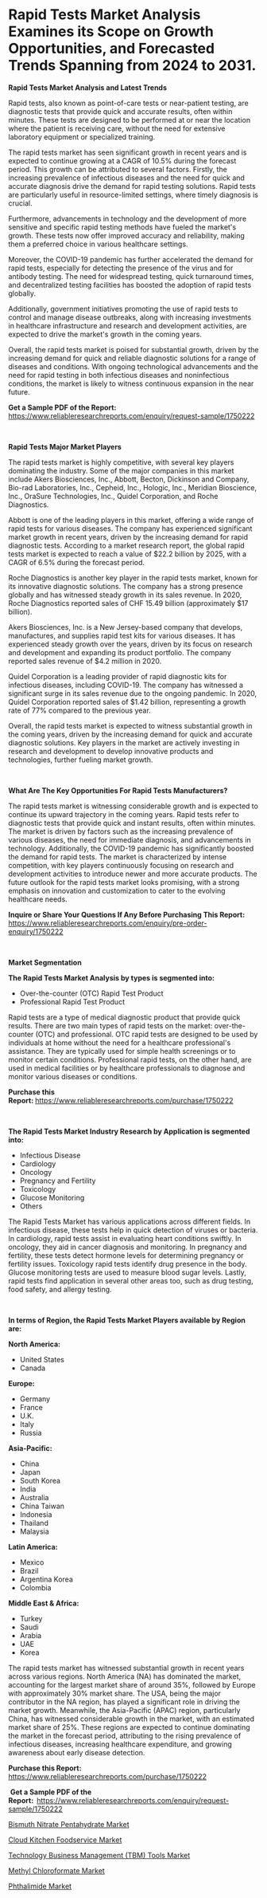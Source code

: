 <p><h1>Rapid Tests Market Analysis Examines its Scope on Growth Opportunities, and Forecasted Trends Spanning from 2024 to 2031.</h1></p><p><strong>Rapid Tests Market Analysis and Latest Trends</strong></p>
<p><p>Rapid tests, also known as point-of-care tests or near-patient testing, are diagnostic tests that provide quick and accurate results, often within minutes. These tests are designed to be performed at or near the location where the patient is receiving care, without the need for extensive laboratory equipment or specialized training.</p><p>The rapid tests market has seen significant growth in recent years and is expected to continue growing at a CAGR of 10.5% during the forecast period. This growth can be attributed to several factors. Firstly, the increasing prevalence of infectious diseases and the need for quick and accurate diagnosis drive the demand for rapid testing solutions. Rapid tests are particularly useful in resource-limited settings, where timely diagnosis is crucial.</p><p>Furthermore, advancements in technology and the development of more sensitive and specific rapid testing methods have fueled the market's growth. These tests now offer improved accuracy and reliability, making them a preferred choice in various healthcare settings.</p><p>Moreover, the COVID-19 pandemic has further accelerated the demand for rapid tests, especially for detecting the presence of the virus and for antibody testing. The need for widespread testing, quick turnaround times, and decentralized testing facilities has boosted the adoption of rapid tests globally.</p><p>Additionally, government initiatives promoting the use of rapid tests to control and manage disease outbreaks, along with increasing investments in healthcare infrastructure and research and development activities, are expected to drive the market's growth in the coming years.</p><p>Overall, the rapid tests market is poised for substantial growth, driven by the increasing demand for quick and reliable diagnostic solutions for a range of diseases and conditions. With ongoing technological advancements and the need for rapid testing in both infectious diseases and noninfectious conditions, the market is likely to witness continuous expansion in the near future.</p></p>
<p><strong>Get a Sample PDF of the Report:&nbsp;</strong> <a href="https://www.reliableresearchreports.com/enquiry/request-sample/1750222">https://www.reliableresearchreports.com/enquiry/request-sample/1750222</a></p>
<p>&nbsp;</p>
<p><strong>Rapid Tests Major Market Players</strong></p>
<p><p>The rapid tests market is highly competitive, with several key players dominating the industry. Some of the major companies in this market include Akers Biosciences, Inc., Abbott, Becton, Dickinson and Company, Bio-rad Laboratories, Inc., Cepheid, Inc., Hologic, Inc., Meridian Bioscience, Inc., OraSure Technologies, Inc., Quidel Corporation, and Roche Diagnostics.</p><p>Abbott is one of the leading players in this market, offering a wide range of rapid tests for various diseases. The company has experienced significant market growth in recent years, driven by the increasing demand for rapid diagnostic tests. According to a market research report, the global rapid tests market is expected to reach a value of $22.2 billion by 2025, with a CAGR of 6.5% during the forecast period.</p><p>Roche Diagnostics is another key player in the rapid tests market, known for its innovative diagnostic solutions. The company has a strong presence globally and has witnessed steady growth in its sales revenue. In 2020, Roche Diagnostics reported sales of CHF 15.49 billion (approximately $17 billion).</p><p>Akers Biosciences, Inc. is a New Jersey-based company that develops, manufactures, and supplies rapid test kits for various diseases. It has experienced steady growth over the years, driven by its focus on research and development and expanding its product portfolio. The company reported sales revenue of $4.2 million in 2020.</p><p>Quidel Corporation is a leading provider of rapid diagnostic kits for infectious diseases, including COVID-19. The company has witnessed a significant surge in its sales revenue due to the ongoing pandemic. In 2020, Quidel Corporation reported sales of $1.42 billion, representing a growth rate of 77% compared to the previous year.</p><p>Overall, the rapid tests market is expected to witness substantial growth in the coming years, driven by the increasing demand for quick and accurate diagnostic solutions. Key players in the market are actively investing in research and development to develop innovative products and technologies, further fueling market growth.</p></p>
<p>&nbsp;</p>
<p><strong>What Are The Key Opportunities For Rapid Tests Manufacturers?</strong></p>
<p><p>The rapid tests market is witnessing considerable growth and is expected to continue its upward trajectory in the coming years. Rapid tests refer to diagnostic tests that provide quick and instant results, often within minutes. The market is driven by factors such as the increasing prevalence of various diseases, the need for immediate diagnosis, and advancements in technology. Additionally, the COVID-19 pandemic has significantly boosted the demand for rapid tests. The market is characterized by intense competition, with key players continuously focusing on research and development activities to introduce newer and more accurate products. The future outlook for the rapid tests market looks promising, with a strong emphasis on innovation and customization to cater to the evolving healthcare needs.</p></p>
<p><strong>Inquire or Share Your Questions If Any Before Purchasing This Report:</strong> <a href="https://www.reliableresearchreports.com/enquiry/pre-order-enquiry/1750222">https://www.reliableresearchreports.com/enquiry/pre-order-enquiry/1750222</a></p>
<p>&nbsp;</p>
<p><strong>Market Segmentation</strong></p>
<p><strong>The Rapid Tests Market Analysis by types is segmented into:</strong></p>
<p><ul><li>Over-the-counter (OTC) Rapid Test Product</li><li>Professional Rapid Test Product</li></ul></p>
<p><p>Rapid tests are a type of medical diagnostic product that provide quick results. There are two main types of rapid tests on the market: over-the-counter (OTC) and professional. OTC rapid tests are designed to be used by individuals at home without the need for a healthcare professional's assistance. They are typically used for simple health screenings or to monitor certain conditions. Professional rapid tests, on the other hand, are used in medical facilities or by healthcare professionals to diagnose and monitor various diseases or conditions.</p></p>
<p><strong>Purchase this Report:&nbsp;</strong><a href="https://www.reliableresearchreports.com/purchase/1750222">https://www.reliableresearchreports.com/purchase/1750222</a></p>
<p>&nbsp;</p>
<p><strong>The Rapid Tests Market Industry Research by Application is segmented into:</strong></p>
<p><ul><li>Infectious Disease</li><li>Cardiology</li><li>Oncology</li><li>Pregnancy and Fertility</li><li>Toxicology</li><li>Glucose Monitoring</li><li>Others</li></ul></p>
<p><p>The Rapid Tests Market has various applications across different fields. In infectious disease, these tests help in quick detection of viruses or bacteria. In cardiology, rapid tests assist in evaluating heart conditions swiftly. In oncology, they aid in cancer diagnosis and monitoring. In pregnancy and fertility, these tests detect hormone levels for determining pregnancy or fertility issues. Toxicology rapid tests identify drug presence in the body. Glucose monitoring tests are used to measure blood sugar levels. Lastly, rapid tests find application in several other areas too, such as drug testing, food safety, and allergy testing.</p></p>
<p>&nbsp;</p>
<p><strong>In terms of Region, the Rapid Tests Market Players available by Region are:</strong></p>
<p>
    <p> <strong> North America: </strong>
        <ul>
            <li>United States</li>
            <li>Canada</li>
        </ul>
        </p> 
    <p> <strong> Europe: </strong>
        <ul>
            <li>Germany</li>
            <li>France</li>
            <li>U.K.</li>
            <li>Italy</li>
            <li>Russia</li>
        </ul>
        </p> 
    <p> <strong> Asia-Pacific: </strong>
        <ul>
            <li>China</li>
            <li>Japan</li>
            <li>South Korea</li>
            <li>India</li>
            <li>Australia</li>
            <li>China Taiwan</li>
            <li>Indonesia</li>
            <li>Thailand</li>
            <li>Malaysia</li>
        </ul>
        </p> 
    <p> <strong> Latin America: </strong>
        <ul>
            <li>Mexico</li>
            <li>Brazil</li>
            <li>Argentina Korea</li>
            <li>Colombia</li>
        </ul>
        </p> 
    <p> <strong> Middle East & Africa: </strong>
        <ul>
            <li>Turkey</li>
            <li>Saudi</li>
            <li>Arabia</li>
            <li>UAE</li>
            <li>Korea</li>
        </ul>
    </p>
    </p>
<p><p>The rapid tests market has witnessed substantial growth in recent years across various regions. North America (NA) has dominated the market, accounting for the largest market share of around 35%, followed by Europe with approximately 30% market share. The USA, being the major contributor in the NA region, has played a significant role in driving the market growth. Meanwhile, the Asia-Pacific (APAC) region, particularly China, has witnessed considerable growth in the market, with an estimated market share of 25%. These regions are expected to continue dominating the market in the forecast period, attributing to the rising prevalence of infectious diseases, increasing healthcare expenditure, and growing awareness about early disease detection.</p></p>
<p><strong>Purchase this Report: </strong><a href="https://www.reliableresearchreports.com/purchase/1750222">https://www.reliableresearchreports.com/purchase/1750222</a></p>
<p>&nbsp;<strong>Get a Sample PDF of the Report:&nbsp;&nbsp;</strong><a href="https://www.reliableresearchreports.com/enquiry/request-sample/1750222">https://www.reliableresearchreports.com/enquiry/request-sample/1750222</a></p>
<p><strong></strong></p>
<p><p><a href="https://medium.com/@samanthamason1930/bismuth-nitrate-pentahydrate-nbsp-market-focuses-on-market-share-size-and-projected-forecast-till-fd7b3e127b2b">Bismuth Nitrate Pentahydrate Market</a></p><p><a href="https://github.com/mahnoor2003/Market-Research-Report-List-2/blob/main/cloud-kitchen-foodservice-market.md">Cloud Kitchen Foodservice Market</a></p><p><a href="https://github.com/marloy8/Market-Research-Report-List-2/blob/main/technology-business-management-tbm-tools-market.md">Technology Business Management (TBM) Tools Market</a></p><p><a href="https://medium.com/@samanthamason1930/decoding-methyl-chloroformate-market-metrics-market-share-trends-and-growth-patterns-cf8c1ae89e11">Methyl Chloroformate Market</a></p><p><a href="https://medium.com/@samanthamason1930/phthalimide-market-analysis-its-cagr-market-segmentation-and-global-industry-overview-e74a7274f1af">Phthalimide Market</a></p></p>
